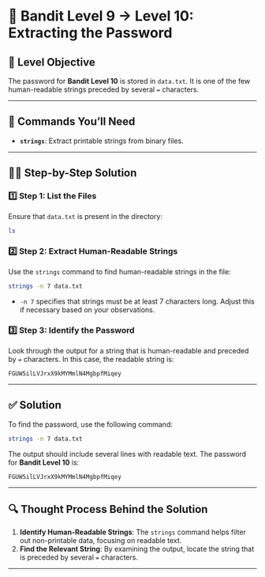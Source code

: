 # 🏁 Bandit Level 9 → Level 10: Extracting the Password

## 🎯 Level Objective
The password for **Bandit Level 10** is stored in `data.txt`. It is one of the few human-readable strings preceded by several `=` characters.

---

## 🔧 Commands You’ll Need

- **`strings`**: Extract printable strings from binary files.

---

## 🧑‍💻 Step-by-Step Solution

### 1️⃣ Step 1: List the Files

Ensure that `data.txt` is present in the directory:

```bash
ls
```

### 2️⃣ Step 2: Extract Human-Readable Strings

Use the `strings` command to find human-readable strings in the file:

```bash
strings -n 7 data.txt
```

- `-n 7` specifies that strings must be at least 7 characters long. Adjust this if necessary based on your observations.

### 3️⃣ Step 3: Identify the Password

Look through the output for a string that is human-readable and preceded by `=` characters. In this case, the readable string is:

```
FGUW5ilLVJrxX9kMYMmlN4MgbpfMiqey
```

---

## ✅ Solution

To find the password, use the following command:

```bash
strings -n 7 data.txt
```

The output should include several lines with readable text. The password for **Bandit Level 10** is:

```
FGUW5ilLVJrxX9kMYMmlN4MgbpfMiqey
```

---

## 🔍 Thought Process Behind the Solution

1. **Identify Human-Readable Strings**: The `strings` command helps filter out non-printable data, focusing on readable text.
2. **Find the Relevant String**: By examining the output, locate the string that is preceded by several `=` characters.

---
